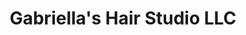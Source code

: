 ---
title: "Gabriella's Hair Studio LLC"
url: /newington/gabriellas-hair-studio-llc/
shop: beauty
---